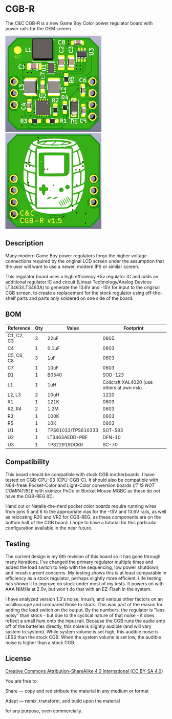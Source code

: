 # CGB-R
The C&C CGB-R is a new Game Boy Color power regulator board with power rails for the OEM screen

<img src="CGB_R_Front.png" width=300 height=300><img src="CGB_R_Back.png" width=300 height=300>

## Description

Many modern Game Boy power regulators forgo the higher voltage connections required by the original LCD screen under the assumption that the user will want to use a newer, modern IPS or similar screen. 

This regulator board uses a high efficiency +5v regulator IC and adds an additional regulator IC and circuit (Linear Technology/Analog Devices LT3463/LT3463A) to generate the 13.6V and -15V for input to the original CGB screen, to create a replacement for the stock regulator using off-the-shelf parts and parts only soldered on one side of the board.

## BOM
| Reference | Qty | Value          | Footprint |
|-----------|-----|----------------|-----------|
| C1, C2, C3    | 3   | 22uF           | 0805       |
| C4    | 1   | 0.1uF          | 0603       |
| C5, C6, C8    | 3   | 1uF            | 0603       |
| C7 | 1| 10uF | 0603 |
| D1        | 1   | B0540          | SOD-123   |
| L1        | 1   | 1uH          | Coilcraft XAL4020 (use others at own risk)    |
| L2, L3    | 2   | 10uH           | 1210      |
| R1        | 1   | 121K           | 0603       |
| R2, R4    | 2   | 1.2M           | 0603       |
| R3        | 1   | 100K           | 0603       |
| R5        | 1   | 10K           | 0603       |
| U1        | 1   | TPS61033/TPS610333    | SOT-583   |
| U2        | 1   | LT3463AEDD-PBF | DFN-10    |
| U3 | 1 | TPS22919DCKR | SC-70 |

## Compatibility

This board should be compatible with stock CGB motherboards. I have tested on CGB-CPU-03 (CPU-CGB-C). It should also be compatible with N64-freak Pocket-Color and Light-Color conversion boards (_IT IS NOT COMPATIBLE_ with skimzor PoCo or Bucket Mouse MGBC as these do not have the CGB-REG IC). 

Hand cut or Natalie-the-nerd pocket color boards require running wires from pins 5 and 6 to the appropriate vias for the -15V and 13.6V rails, as well as relocating R20 and VR2 for CGB-REG, as these components are on the bottom half of the CGB board. I hope to have a tutorial for this particular configuration available in the near future.

## Testing
The current design is my 6th revision of this board so it has gone through many iterations. I've changed the primary regulator multiple times and added the load switch to help with the sequencing, low power shutdown, and inrush current concerns. My testing shows this is at least comparable in efficiency as a stock regulator, perhaps slightly more efficient. Life testing has shown it to improve on stock under most of my tests. It powers on with AAA NiMHs at 2.0v, but won't do that with an EZ-Flash in the system.

I have analyzed version 1.3's noise, inrush, and various other factors on an oscilloscope and compared those to stock. This was part of the reason for adding the load switch on the output. By the numbers, the regulator is "less noisy" than stock - but due to the cyclical nature of that noise - it does reflect a small hum onto the input rail. Because the CGB runs the audio amp off of the batteries directly, this noise is slightly audible (and will vary system to system). While system volume is set high, this audible noise is LESS than the stock CGB. When the system volume is set low, the audible noise is higher than a stock CGB.

## License

[Creative Commons Attribution-ShareAlike 4.0 International (CC BY-SA 4.0)](https://creativecommons.org/licenses/by-sa/4.0/)

You are free to:

Share — copy and redistribute the material in any medium or format

Adapt — remix, transform, and build upon the material

for any purpose, even commercially.

